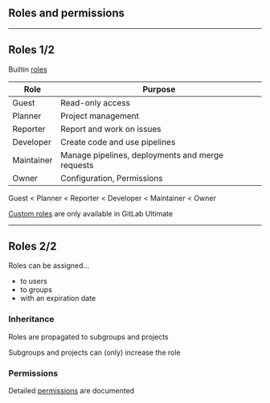 <!-- .slide: id="gitlab_permissions" class="vertical-center" -->

<i class="fa-duotone fa-user-police-tie fa-8x" style="float: right; color: grey;"></i>

## Roles and permissions

---

## Roles 1/2

Builtin [roles](https://docs.gitlab.com/user/permissions/#roles)

| Role       | Purpose                                          |
|------------|--------------------------------------------------|
| Guest      | Read-only access                                 |
| Planner    | Project management                               |
| Reporter   | Report and work on issues                        |
| Developer  | Create code and use pipelines                    |
| Maintainer | Manage pipelines, deployments and merge requests |
| Owner      | Configuration, Permissions                       |

Guest < Planner < Reporter < Developer < Maintainer < Owner

[Custom roles](https://docs.gitlab.com/user/custom_roles/) are only available in GitLab Ultimate

---

## Roles 2/2

Roles can be assigned...

- to users
- to groups
- with an expiration date

### Inheritance

Roles are propagated to subgroups and projects

Subgroups and projects can (only) increase the role

### Permissions

Detailed [permissions](https://docs.gitlab.com/ee/user/permissions.html) are documented

